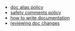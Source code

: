 - [doc alias policy](./doc-alias-policy.md)
- [safety comments policy](./safety-comments.md)
- [how to write documentation](./how-to-write-documentation.md)
- [reviewing doc changes](./reviewing-doc-changes.md)
